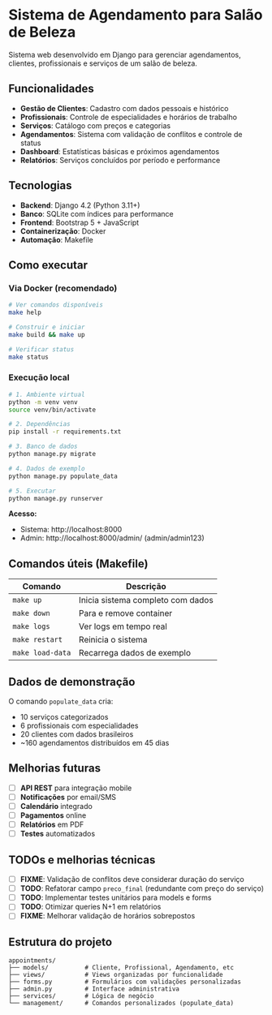 # Sistema de Agendamento para Salão de Beleza

Sistema web desenvolvido em Django para gerenciar agendamentos, clientes, profissionais e serviços de um salão de beleza.

## Funcionalidades

- **Gestão de Clientes**: Cadastro com dados pessoais e histórico
- **Profissionais**: Controle de especialidades e horários de trabalho
- **Serviços**: Catálogo com preços e categorias
- **Agendamentos**: Sistema com validação de conflitos e controle de status
- **Dashboard**: Estatísticas básicas e próximos agendamentos
- **Relatórios**: Serviços concluídos por período e performance

## Tecnologias

- **Backend**: Django 4.2 (Python 3.11+)
- **Banco**: SQLite com índices para performance
- **Frontend**: Bootstrap 5 + JavaScript
- **Containerização**: Docker
- **Automação**: Makefile

## Como executar

### Via Docker (recomendado)

```bash
# Ver comandos disponíveis
make help

# Construir e iniciar
make build && make up

# Verificar status
make status
```

### Execução local

```bash
# 1. Ambiente virtual
python -m venv venv
source venv/bin/activate

# 2. Dependências
pip install -r requirements.txt

# 3. Banco de dados
python manage.py migrate

# 4. Dados de exemplo
python manage.py populate_data

# 5. Executar
python manage.py runserver
```

**Acesso:**
- Sistema: http://localhost:8000
- Admin: http://localhost:8000/admin/ (admin/admin123)

## Comandos úteis (Makefile)

| Comando | Descrição |
|---------|-----------|
| `make up` | Inicia sistema completo com dados |
| `make down` | Para e remove container |
| `make logs` | Ver logs em tempo real |
| `make restart` | Reinicia o sistema |
| `make load-data` | Recarrega dados de exemplo |

## Dados de demonstração

O comando `populate_data` cria:
- 10 serviços categorizados
- 6 profissionais com especialidades
- 20 clientes com dados brasileiros
- ~160 agendamentos distribuídos em 45 dias

## Melhorias futuras

- [ ] **API REST** para integração mobile
- [ ] **Notificações** por email/SMS 
- [ ] **Calendário** integrado
- [ ] **Pagamentos** online
- [ ] **Relatórios** em PDF
- [ ] **Testes** automatizados

## TODOs e melhorias técnicas

- [ ] **FIXME**: Validação de conflitos deve considerar duração do serviço
- [ ] **TODO**: Refatorar campo `preco_final` (redundante com preço do serviço)
- [ ] **TODO**: Implementar testes unitários para models e forms
- [ ] **TODO**: Otimizar queries N+1 em relatórios
- [ ] **FIXME**: Melhorar validação de horários sobrepostos

## Estrutura do projeto

```
appointments/
├── models/          # Cliente, Profissional, Agendamento, etc
├── views/           # Views organizadas por funcionalidade
├── forms.py         # Formulários com validações personalizadas
├── admin.py         # Interface administrativa
├── services/        # Lógica de negócio
└── management/      # Comandos personalizados (populate_data)
```